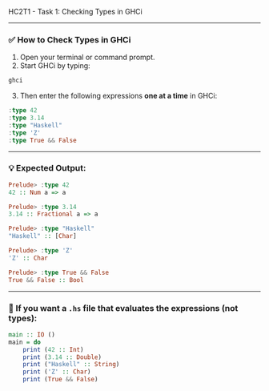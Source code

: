 HC2T1 - Task 1: Checking Types in GHCi


---

### ✅ **How to Check Types in GHCi**

1. Open your terminal or command prompt.
2. Start GHCi by typing:

```bash
ghci
```

3. Then enter the following expressions **one at a time** in GHCi:

```haskell
:type 42
:type 3.14
:type "Haskell"
:type 'Z'
:type True && False
```

---

### 💡 Expected Output:

```haskell
Prelude> :type 42
42 :: Num a => a

Prelude> :type 3.14
3.14 :: Fractional a => a

Prelude> :type "Haskell"
"Haskell" :: [Char]

Prelude> :type 'Z'
'Z' :: Char

Prelude> :type True && False
True && False :: Bool
```

---

### 📝 If you want a `.hs` file that evaluates the expressions (not types):

```haskell
main :: IO ()
main = do
    print (42 :: Int)
    print (3.14 :: Double)
    print ("Haskell" :: String)
    print ('Z' :: Char)
    print (True && False)
```





